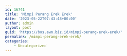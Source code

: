 ```yaml
---
id: 16741
title: 'Mimpi Perang Erek Erek'
date: '2023-05-22T07:43:48+00:00'
author: admin
layout: post
guid: 'https://bos.awn.biz.id/mimpi-perang-erek-erek/'
permalink: /mimpi-perang-erek-erek/
categories:
    - Uncategorized
---
```


